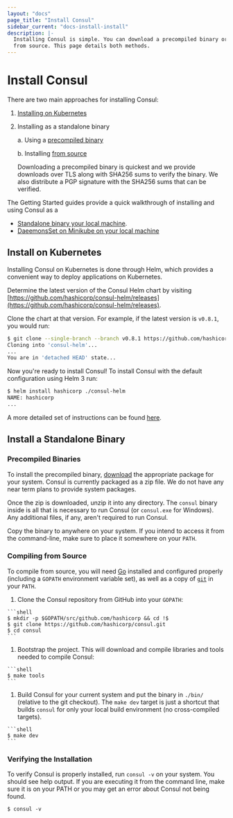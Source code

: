 ```yaml
---
layout: "docs"
page_title: "Install Consul"
sidebar_current: "docs-install-install"
description: |-
  Installing Consul is simple. You can download a precompiled binary or compile
  from source. This page details both methods.
---
```


# Install Consul

There are two main approaches for installing Consul:

1. [Installing on Kubernetes](#install-on-kubernetes) 

1. Installing as a standalone binary 

   a. Using a [precompiled binary](#precompiled-binaries)

   b. Installing [from source](#compiling-from-source)

   Downloading a precompiled binary is quickest and we provide downloads over TLS
   along with SHA256 sums to verify the binary. We also distribute a PGP signature
   with the SHA256 sums that can be verified.

The Getting Started guides provide a quick walkthrough of installing and using Consul as a

* [Standalone binary your local machine](https://learn.hashicorp.com/consul/getting-started/install?utm_source=consul.io&utm_medium=docs). 
* [DaeemonsSet on Minikube on your local machine](https://learn.hashicorp.com/consul/kubernetes/minikube?utm_source=consul.io&utm_medium=docs&utm_content=k8s&utm_term=mk)

## Install on Kubernetes

Installing Consul on Kubernetes is done through Helm, which provides a convenient way to deploy applications on Kubernetes. 

Determine the latest version of the Consul Helm chart
by visiting [https://github.com/hashicorp/consul-helm/releases](https://github.com/hashicorp/consul-helm/releases).

Clone the chart at that version. For example, if the latest version is
`v0.8.1`, you would run:

```bash
$ git clone --single-branch --branch v0.8.1 https://github.com/hashicorp/consul-helm.git
Cloning into 'consul-helm'...
...
You are in 'detached HEAD' state...
```

Now you're ready to install Consul! To install Consul with the default
configuration using Helm 3 run:

```sh
$ helm install hashicorp ./consul-helm
NAME: hashicorp
...
```

A more detailed set of instructions can be found [here](/docs/platform/k8s/run.html). 
## Install a Standalone Binary

### Precompiled Binaries

To install the precompiled binary, [download](/downloads.html) the appropriate
package for your system. Consul is currently packaged as a zip file. We do not
have any near term plans to provide system packages.

Once the zip is downloaded, unzip it into any directory. The `consul` binary
inside is all that is necessary to run Consul (or `consul.exe` for Windows). Any
additional files, if any, aren't required to run Consul.

Copy the binary to anywhere on your system. If you intend to access it from the
command-line, make sure to place it somewhere on your `PATH`.


### Compiling from Source

To compile from source, you will need [Go](https://golang.org) installed and
configured properly (including a `GOPATH` environment variable set), as well as
a copy of [`git`](https://www.git-scm.com/) in your `PATH`.

  1. Clone the Consul repository from GitHub into your `GOPATH`:

    ```shell
    $ mkdir -p $GOPATH/src/github.com/hashicorp && cd !$
    $ git clone https://github.com/hashicorp/consul.git
    $ cd consul
    ```

  1. Bootstrap the project. This will download and compile libraries and tools
  needed to compile Consul:

    ```shell
    $ make tools
    ```

  1. Build Consul for your current system and put the binary in `./bin/`
  (relative to the git checkout). The `make dev` target is just a shortcut that
  builds `consul` for only your local build environment (no cross-compiled
  targets).

    ```shell
    $ make dev
    ```

### Verifying the Installation

To verify Consul is properly installed, run `consul -v` on your system. You
should see help output. If you are executing it from the command line, make sure
it is on your PATH or you may get an error about Consul not being found.

```shell
$ consul -v
```
